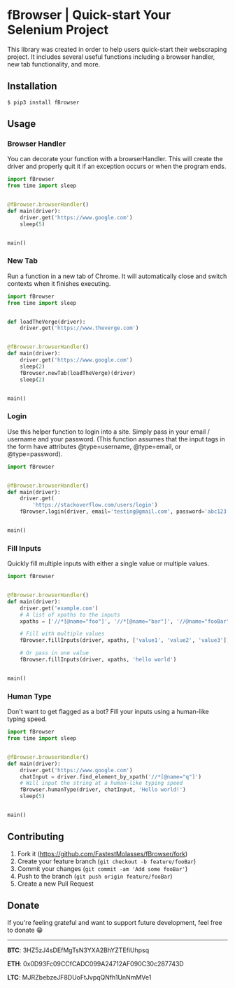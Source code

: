 # fBrowser | Quick-start Your Selenium Project
This library was created in order to help users quick-start their webscraping project. It includes several useful functions including a browser handler, new tab functionality, and more.

## Installation
```
$ pip3 install fBrowser
```

## Usage

### Browser Handler
You can decorate your function with a browserHandler. This will create the driver and properly quit it if an exception occurs or when the program ends.

```python
import fBrowser
from time import sleep


@fBrowser.browserHandler()
def main(driver):
    driver.get('https://www.google.com')
    sleep(5)


main()
```

### New Tab
Run a function in a new tab of Chrome. It will automatically close and switch contexts when it finishes executing.

```python
import fBrowser
from time import sleep


def loadTheVerge(driver):
    driver.get('https://www.theverge.com')


@fBrowser.browserHandler()
def main(driver):
    driver.get('https://www.google.com')
    sleep(2)
    fBrowser.newTab(loadTheVerge)(driver)
    sleep(2)


main()
```

### Login
Use this helper function to login into a site. Simply pass in your email / username and your password. (This function assumes that the input tags in the form have attributes @type=username, @type=email, or @type=password).

```python
import fBrowser


@fBrowser.browserHandler()
def main(driver):
    driver.get(
        'https://stackoverflow.com/users/login')
    fBrowser.login(driver, email='testing@gmail.com', password='abc123')


main()
```

### Fill Inputs
Quickly fill multiple inputs with either a single value or multiple values.

```python
import fBrowser


@fBrowser.browserHandler()
def main(driver):
    driver.get('example.com')
    # A list of xpaths to the inputs
    xpaths = ['//*[@name="foo"]', '//*[@name="bar"]', '//@name="fooBar"']

    # Fill with multiple values
    fBrowser.fillInputs(driver, xpaths, ['value1', 'value2', 'value3'])

    # Or pass in one value
    fBrowser.fillInputs(driver, xpaths, 'hello world')


main()
```

### Human Type
Don't want to get flagged as a bot? Fill your inputs using a human-like typing speed.

```python
import fBrowser
from time import sleep


@fBrowser.browserHandler()
def main(driver):
    driver.get('https://www.google.com')
    chatInput = driver.find_element_by_xpath('//*[@name="q"]')
    # Will input the string at a human-like typing speed
    fBrowser.humanType(driver, chatInput, 'Hello world!')
    sleep(5)


main()
```

## Contributing

1. Fork it (<https://github.com/FastestMolasses/fBrowser/fork>)
2. Create your feature branch (`git checkout -b feature/fooBar`)
3. Commit your changes (`git commit -am 'Add some fooBar'`)
4. Push to the branch (`git push origin feature/fooBar`)
5. Create a new Pull Request

## Donate

If you're feeling grateful and want to support future development, feel free to donate 😁

---

**BTC**: 3HZ5zJ4sDEfMgTsN3YXA2BhYZTEfiUhpsq

**ETH**: 0x0D93Fc09CCfCADC099A24712AF090C30c287743D

**LTC**: MJRZbebzeJF8DUoFtJvpqQNfh1UnNmMVe1
